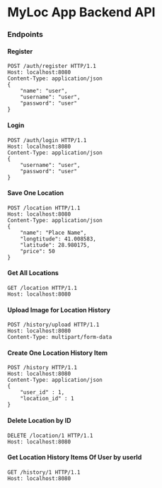# MyLoc App Backend API

### Endpoints

#### Register

```
POST /auth/register HTTP/1.1
Host: localhost:8080
Content-Type: application/json
{
    "name": "user",
    "username": "user",
    "password": "user"
}
```

#### Login

```
POST /auth/login HTTP/1.1
Host: localhost:8080
Content-Type: application/json
{
    "username": "user",
    "password": "user"
}
```


#### Save One Location

```
POST /location HTTP/1.1
Host: localhost:8080
Content-Type: application/json
{
    "name": "Place Name",
    "longtitude": 41.008583,
    "latitude": 28.980175,
    "price": 50
}
```

#### Get All Locations

```
GET /location HTTP/1.1
Host: localhost:8080
```

#### Upload Image for Location History

```
POST /history/upload HTTP/1.1
Host: localhost:8080
Content-Type: multipart/form-data  
```


#### Create One Location History Item

```
POST /history HTTP/1.1
Host: localhost:8080
Content-Type: application/json
{
    "user_id" : 1,
    "location_id" : 1
}
```

#### Delete Location by ID

```
DELETE /location/1 HTTP/1.1
Host: localhost:8080
```

#### Get Location History Items Of User by userId

```
GET /history/1 HTTP/1.1
Host: localhost:8080
```
